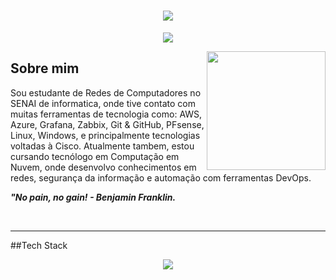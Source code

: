 <h1 align="center">
<img src="https://capsule-render.vercel.app/api?type=waving&height=226&color=9f77f5&text=Leticia%20Banzatti&section=header&reversal=false&fontSize=62&animation=twinkling&textBg=false&fontAlign=50&fontAlignY=40&rotate=0&descAlign=60&descAlignY=60"> 
  </h1>

  <p align="center">
    <img src= "https://readme-typing-svg.herokuapp.com?font=Barlow+Condensed&weight=800&size=28&pause=998&color=D2BEFF&width=435&lines=Linux+%7C+NOC+%7C+AWS+%7C+Zabbix+%7C+Cloud">
  </p>
    <img align="right" height="190" src="https://cdn.pixabay.com/animation/2024/03/25/18/05/18-05-36-479_512.gif">

## Sobre mim


Sou estudante de Redes de Computadores no SENAI de informatica, onde tive contato com muitas ferramentas de tecnologia como:
AWS, Azure, Grafana, Zabbix, Git & GitHub, PFsense, Linux, Windows, e principalmente tecnologias voltadas à Cisco.
Atualmente tambem, estou cursando tecnólogo em Computação em Nuvem, onde desenvolvo conhecimentos em redes, segurança da informação e automação com ferramentas DevOps.

_**"No pain, no gain! - Benjamin Franklin.**_

<br>

---    


##Tech Stack


<p align="center">
  <img src="https://skillicons.dev/icons?i=linux,aws,azure,vscode,grafana,git,github">

</p>
